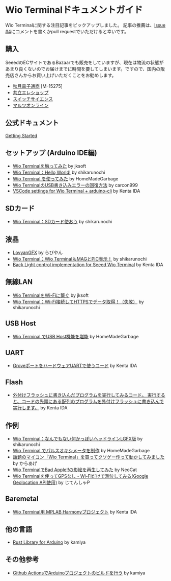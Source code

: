 # Wio Terminalドキュメントガイド

Wio Terminalに関する注目記事をピックアップしました。
記事の推薦は、[Issue #4](https://github.com/SeeedJP/Wiki/issues/4)にコメントを書くかpull requestでいただけると幸いです。

## 購入

SeeedのECサイトであるBazaarでも販売をしていますが、現在は物流の状態があまり良くないのでお届けまでに時間を要してしまいます。ですので、国内の販売店さんからお買い上げいただくことをお勧めします。

- [秋月電子通商](http://akizukidenshi.com/) [M-15275]
- [共立エレショップ](https://eleshop.jp/shop/g/gK5F314/)
- [スイッチサイエンス](https://www.switch-science.com/catalog/6360/)
- [マルツオンライン](https://www.marutsu.co.jp/pc/i/1633550/)


## 公式ドキュメント

[Getting Started](https://wiki.seeedstudio.com/Wio-Terminal-Getting-Started/#getting-started)

## セットアップ (Arduino IDE編)

- [Wio Terminalを触ってみた](https://qiita.com/jksoft/items/c544d73b54323064ed06) by jksoft
- [Wio Terminal：Hello,World!](http://shikarunochi.matrix.jp/?p=3996) by shikarunochi
- [Wio Terminal を使ってみた](https://homemadegarbage.com/wioterminal01) by HomeMadeGarbage
- [Wio TerminalのUSB書き込みエラーの回復方法](https://qiita.com/carcon999/items/ec8045adc1309b2e5361) by carcon999
- [VSCode settings for Wio Terminal + arduino-cli](https://gist.github.com/ciniml/1d91bc58d07ea2a8095e8b01b4405a3b) by Kenta IDA

## SDカード

- [Wio Terminal：SDカード使おう](http://shikarunochi.matrix.jp/?p=4002) by shikarunochi

## 液晶

- [LovyanGFX](https://github.com/lovyan03/LovyanGFX) by らびやん
- [Wio Terminal：Wio TerminalもMAGとPIC表示！](http://shikarunochi.matrix.jp/?p=4006) by shikarunochi
- [Back Light control implementation for Seeed Wio Terminal](https://github.com/ciniml/WioTerminal_BackLight) by Kenta IDA

## 無線LAN

- [Wio TerminalをWi-Fiに繋ぐ](https://qiita.com/jksoft/items/cb11eb171002c0ed1f25) by jksoft
- [Wio Terminal：Wi-Fi接続してHTTPSでデータ取得！（失敗）](http://shikarunochi.matrix.jp/?p=4013) by shikarunochi

## USB Host

- [Wio Terminal でUSB Host機能を堪能](https://homemadegarbage.com/wioterminal03) by HomeMadeGarbage

## UART

- [GroveポートをハードウェアUARTで使うコード](https://gist.github.com/ciniml/bd2bb4dea22a55c067ca6790ad0c3eae) by Kenta IDA

## Flash

- [外付けフラッシュに書き込んだプログラムを実行してみるコード。 実行すると、コードの先頭にある配列のプログラムを外付けフラッシュに書き込んで実行します。](https://gist.github.com/ciniml/21cbc7cf91caf6bebace2ed43177626d) by Kenta IDA

## 作例

- [Wio Terminal：なんでもない何かっぽいヘッドラインLGFX版](http://shikarunochi.matrix.jp/?p=4024) by shikarunochi
- [Wio Terminal でパルスオキシメータを制作](https://homemadegarbage.com/wioterminal02) by HomeMadeGarbage
- [話題のマイコン「Wio Terminal」を買ってクソゲー作って動かしてみました](https://karaage.hatenadiary.jp/entry/2020/05/18/073000) by からあげ
- [Wio TerminalでBad Apple!!の影絵を再生してみた](https://neocat.hatenablog.com/entry/2020/05/17/133133) by NeoCat
- [Wio Terminalを使ってGPSなし・Wi-Fiだけで測位してみる(Google Geolocation API使用)](https://blog.nyancotech.online/2020/05/wio-terminalgpswi-figoogle-geolocation.html) by じてんしゃP

## Baremetal

- [Wio Terminal用 MPLAB Harmonyプロジェクト](https://github.com/ciniml/WioTerminalHarmony) by Kenta IDA

## 他の言語

- [Rust Library for Arduino](https://github.com/kamiyaowl/rust_lib_for_arduino_example) by kamiya

## その他参考

- [Github ActionsでArduinoプロジェクトのビルドを行う](https://kamiyaowl.github.io/blog/arduino-github-ci/) by kamiya